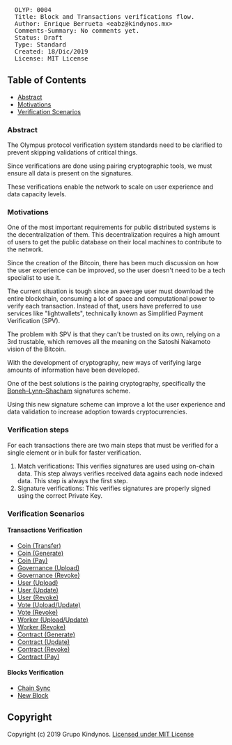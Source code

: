 <pre>
  OLYP: 0004
  Title: Block and Transactions verifications flow.
  Author: Enrique Berrueta &lt;eabz@kindynos.mx&gt;
  Comments-Summary: No comments yet.
  Status: Draft
  Type: Standard
  Created: 18/Dic/2019
  License: MIT License
</pre>

## Table of Contents

 * [Abstract](#abstract)
 * [Motivations](#motivations)
 * [Verification Scenarios](#verification-scenarios)

 
### Abstract

The Olympus protocol verification system standards need to be clarified to prevent skipping validations of critical things.

Since verifications are done using pairing cryptographic tools, we must ensure all data is present on the signatures.

These verifications enable the network to scale on user experience and data capacity levels. 

### Motivations

One of the most important requirements for public distributed systems is the decentralization of them. This decentralization requires a high amount of users to get the public database on their local machines to contribute to the network.

Since the creation of the Bitcoin, there has been much discussion on how the user experience can be improved, so the user doesn't need to be a tech specialist to use it.

The current situation is tough since an average user must download the entire blockchain, consuming a lot of space and computational power to verify each transaction. Instead of that, users have preferred to use services like "lightwallets", technically known as Simplified Payment Verification (SPV). 

The problem with SPV is that they can't be trusted on its own, relying on a 3rd trustable, which removes all the meaning on the Satoshi Nakamoto vision of the Bitcoin.

With the development of cryptography, new ways of verifying large amounts of information have been developed.

One of the best solutions is the pairing cryptography, specifically the [Boneh–Lynn–Shacham](https://en.wikipedia.org/wiki/Boneh%E2%80%93Lynn%E2%80%93Shacham) signatures scheme.

Using this new signature scheme can improve a lot the user experience and data validation to increase adoption towards cryptocurrencies.

### Verification steps

For each transactions there are two main steps that must be verified for a single element or in bulk for faster verification.

1. Match verifications: This verifies signatures are used using on-chain data. This step always verifies received data agains each node indexed data. This step is always the first step.
2. Signature verifications: This verifies signatures are properly signed using the correct Private Key.

### Verification Scenarios

#### Transactions Verification

* [Coin (Transfer)](olyp-0004/coin-transfers.md)
* [Coin (Generate)](olyp-0004/coin-generate.md)
* [Coin (Pay)](olyp-0004/coin-pay.md)
* [Governance (Upload)](olyp-0004/governance-upload.md)
* [Governance (Revoke)](olyp-0004/governance-revoke.md)
* [User (Upload)](olyp-0004/user-upload.md)
* [User (Update)](olyp-0004/user-update.md)
* [User (Revoke)](olyp-0004/user-revoke.md)
* [Vote (Upload/Update)](olyp-0004/vote-upload.md)
* [Vote (Revoke)](olyp-0004/vote-revoke.md)
* [Worker (Upload/Update)](olyp-0004/worker-upload.md)
* [Worker (Revoke)](olyp-0004/worker-revoke.md)
* [Contract (Generate)](olyp-0004/contract-generate.md)
* [Contract (Update)](olyp-0004/contract-update.md)
* [Contract (Revoke)](olyp-0004/contract-revoke.md)
* [Contract (Pay)](olyp-0004/contract-pay.md)

#### Blocks Verification

* [Chain Sync](olyp-0004/chain-sync.md)
* [New Block](olyp-0004/new-block.md)

## Copyright

Copyright (c) 2019 Grupo Kindynos.  [Licensed under MIT License](https://opensource.org/licenses/MIT)
